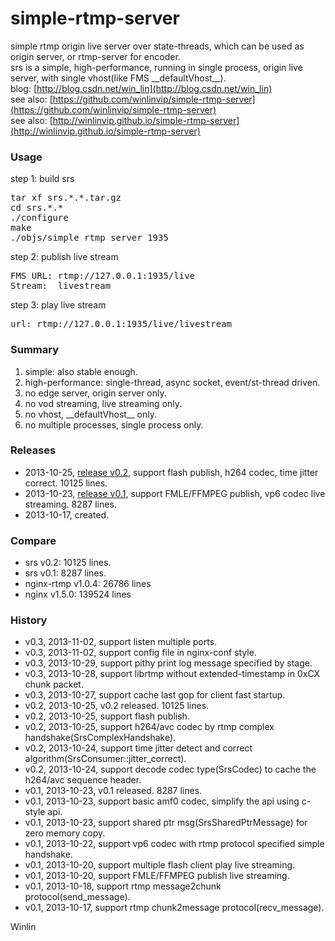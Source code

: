 simple-rtmp-server
==================

simple rtmp origin live server over state-threads, which can be used as origin server, or rtmp-server for encoder.<br/>
srs is a simple, high-performance, running in single process, origin live server, with single vhost(like FMS \_\_defaultVhost\_\_).<br/>
blog: [http://blog.csdn.net/win_lin](http://blog.csdn.net/win_lin) <br/>
see also: [https://github.com/winlinvip/simple-rtmp-server](https://github.com/winlinvip/simple-rtmp-server) <br/>
see also: [http://winlinvip.github.io/simple-rtmp-server](http://winlinvip.github.io/simple-rtmp-server)

### Usage
step 1: build srs <br/>
<pre>
tar xf srs.*.*.tar.gz
cd srs.*.*
./configure
make
./objs/simple_rtmp_server 1935
</pre>
step 2: publish live stream <br/>
<pre>
FMS URL: rtmp://127.0.0.1:1935/live
Stream:  livestream
</pre>
step 3: play live stream <br/>
<pre>
url: rtmp://127.0.0.1:1935/live/livestream
</pre>

### Summary
1. simple: also stable enough.<br/>
2. high-performance: single-thread, async socket, event/st-thread driven.<br/>
3. no edge server, origin server only.<br/>
4. no vod streaming, live streaming only.<br/>
5. no vhost, \_\_defaultVhost\_\_ only.<br/>
6. no multiple processes, single process only.<br/>

### Releases
* 2013-10-25, [release v0.2](https://github.com/winlinvip/simple-rtmp-server/releases/tag/0.2), support flash publish, h264 codec, time jitter correct. 10125 lines.<br/>
* 2013-10-23, [release v0.1](https://github.com/winlinvip/simple-rtmp-server/releases/tag/0.1), support FMLE/FFMPEG publish, vp6 codec live streaming. 8287 lines.<br/>
* 2013-10-17, created.<br/>

### Compare
* srs v0.2: 10125 lines.<br/>
* srs v0.1: 8287 lines.<br/>
* nginx-rtmp v1.0.4: 26786 lines <br/>
* nginx v1.5.0: 139524 lines <br/>

### History
* v0.3, 2013-11-02, support listen multiple ports.
* v0.3, 2013-11-02, support config file in nginx-conf style.
* v0.3, 2013-10-29, support pithy print log message specified by stage.
* v0.3, 2013-10-28, support librtmp without extended-timestamp in 0xCX chunk packet.
* v0.3, 2013-10-27, support cache last gop for client fast startup.
* v0.2, 2013-10-25, v0.2 released. 10125 lines.
* v0.2, 2013-10-25, support flash publish.
* v0.2, 2013-10-25, support h264/avc codec by rtmp complex handshake(SrsComplexHandshake).
* v0.2, 2013-10-24, support time jitter detect and correct algorithm(SrsConsumer::jitter_correct).
* v0.2, 2013-10-24, support decode codec type(SrsCodec) to cache the h264/avc sequence header.
* v0.1, 2013-10-23, v0.1 released. 8287 lines.
* v0.1, 2013-10-23, support basic amf0 codec, simplify the api using c-style api.
* v0.1, 2013-10-23, support shared ptr msg(SrsSharedPtrMessage) for zero memory copy.
* v0.1, 2013-10-22, support vp6 codec with rtmp protocol specified simple handshake.
* v0.1, 2013-10-20, support multiple flash client play live streaming.
* v0.1, 2013-10-20, support FMLE/FFMPEG publish live streaming.
* v0.1, 2013-10-18, support rtmp message2chunk protocol(send\_message).
* v0.1, 2013-10-17, support rtmp chunk2message protocol(recv\_message).

Winlin
